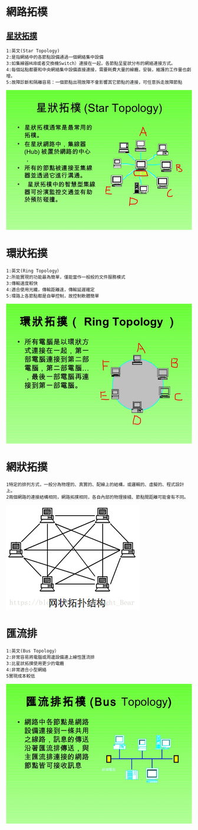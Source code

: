 # 網路拓樸
## [星狀拓撲](https://www.google.com/maps)
```
1:英文(Star Topology)
2:是指網絡中的各節點設備通過一個網絡集中設備
3:如集線器HUB或者交換機Switch）連接在一起，各節點呈星狀分布的網絡連接方式。
4:每個站點都要和中央網絡集中設備直接連接，需要耗費大量的線纜，安裝，維護的工作量也劇增。
5:故障診斷和隔離容易：一個節點出現故障不會影響其它節點的連接，可任意拆走故障節點
```
![image](https://github.com/linzihao-ui/computer_Introduction/blob/main/pic/-11-728.jpg)


# 環狀拓撲
```
1:英文(Ring Topology）
2:所能實現的功能最為簡單，僅能當作一般般的文件服務模式
3:傳輸速度較快
4:適合使用光纖，傳輸距離遠，傳輸延遲確定
5:環路上各節點都是自舉控制，故控制軟體簡單
```
![image](https://github.com/linzihao-ui/computer_Introduction/blob/main/pic/-5-728.jpg)

# 網狀拓撲
```
1特定的排列方式，一般分為物理的、真實的、配線上的結構，或邏輯的、虛擬的、程式設計上。
2兩個網路的連接結構相同，網路拓撲相同，各自內部的物理接綫、節點間距離可能會有不同。
```
![image](https://github.com/linzihao-ui/computer_Introduction/blob/main/pic/v2-5276373460db7df369674ef7b936c096_b.gif)

# 匯流排
```
1:英文(Bus Topology）
2:非常容易將電腦或周邊設備連上線性匯流排
3:比星狀拓撲使用更少的電纜
4:非常適合小型網絡
5實現成本較低
```
![image](https://github.com/linzihao-ui/computer_Introduction/blob/main/pic/-9-728.jpg)





